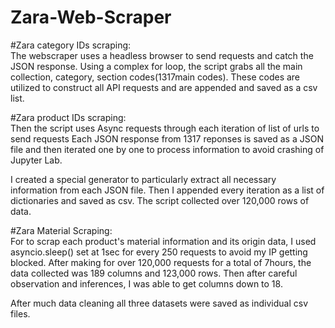 # Zara-Web-Scraper
#Zara category IDs scraping:  
The webscraper uses a headless browser to send requests and catch the JSON response. 
Using a complex for loop, the script grabs all the main collection, category, section codes(1317main codes).
These codes are utilized to construct all API requests and are appended and saved as a csv list.

#Zara product IDs scraping:      
Then the script uses Async requests through each iteration of list of urls to send requests
Each JSON response from 1317 reponses is saved as a JSON file and then iterated one by one to process information to avoid crashing of Jupyter Lab.

I created a special generator to particularly extract all necessary information from each JSON file.
Then I appended every iteration as a list of dictionaries and saved as csv.
The script collected over 120,000 rows of data.

#Zara Material Scraping:         
For to scrap each product's material information and its origin data, 
I used asyncio.sleep() set at 1sec for every 250 requests to avoid my IP getting blocked.
After making for over 120,000 requests for a total of 7hours, the data collected was 189 columns and 123,000 rows.
Then after careful observation and inferences, I was able to get columns down to 18. 

After much data cleaning all three datasets were saved as individual csv files.
